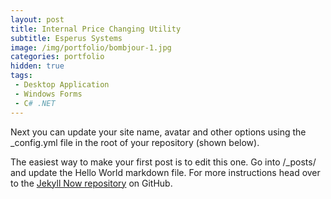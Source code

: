```yaml
---
layout: post
title: Internal Price Changing Utility
subtitle: Esperus Systems
image: /img/portfolio/bombjour-1.jpg
categories: portfolio
hidden: true
tags:
 - Desktop Application
 - Windows Forms
 - C# .NET
---
```


Next you can update your site name, avatar and other options using the _config.yml file in the root of your repository (shown below).

The easiest way to make your first post is to edit this one. Go into /_posts/ and update the Hello World markdown file. For more instructions head over to the [Jekyll Now repository](https://github.com/barryclark/jekyll-now) on GitHub.
